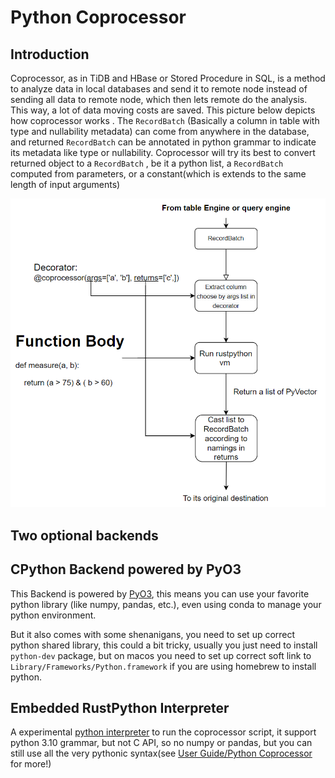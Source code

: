 # Python Coprocessor

## Introduction

Coprocessor, as in TiDB and HBase or Stored Procedure in SQL, is a method to analyze data in local
databases and send it to remote node instead of sending all data to remote node, which then lets
remote do the analysis. This way, a lot of data moving costs are saved. This picture below depicts
how coprocessor works . The `RecordBatch` (Basically a column in table with type and nullability
metadata) can come from anywhere in the database, and returned `RecordBatch` can be annotated in
python grammar to indicate its metadata like type or nullability. Coprocessor will try its best to
convert returned object to a `RecordBatch` , be it a python list, a `RecordBatch` computed from
parameters, or a constant(which is extends to the same length of input arguments)

![Python Coprocessor](../../public/python-coprocessor.png)

## Two optional backends

## CPython Backend powered by PyO3
This Backend is powered by [PyO3](https://pyo3.rs/v0.18.1/), this means you can use your favorite python library (like numpy, pandas, etc.), even using conda to manage your python environment.

But it also comes with some shenanigans, you need to set up correct python shared library, this could a bit tricky, usually you just need to install `python-dev` package, but on macos you need to set up correct soft link to `Library/Frameworks/Python.framework` if you are using homebrew to install python.

## Embedded RustPython Interpreter

A experimental [python interpreter](https://github.com/RustPython/RustPython) to run
the coprocessor script, it support python 3.10 grammar, but not C API, so no numpy or pandas, but
you can still use all the very pythonic syntax(see [User Guide/Python Coprocessor](/user-guide/python-coprocessor/overview.md) for more!)
